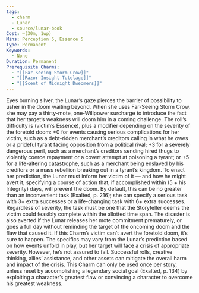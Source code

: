 ```yaml
---
tags:
  - charm
  - Lunar
  - source/lunar-book
Cost: —(30m, 1wp)
Mins: Perception 5, Essence 5
Type: Permanent
Keywords:
  - None
Duration: Permanent
Prerequisite Charms:
  - "[[Far-Seeing Storm Crow]]"
  - "[[Razor Insight Tutelage]]"
  - "[[Scent of Midnight Dweomers]]"
---
```

Eyes burning silver, the Lunar’s gaze pierces the barrier of possibility to usher in the doom waiting beyond. When she uses Far-Seeing Storm Crow, she may pay a thirty-mote, one-Willpower surcharge to introduce the fact that her target’s weakness will doom him in a coming challenge. The roll’s difficulty is (victim’s Essence), plus a modifier depending on the severity of the foretold doom: +0 for events causing serious complications for her victim, such as a debt-ridden merchant’s creditors calling in what he owes or a prideful tyrant facing opposition from a political rival; +3 for a severely dangerous peril, such as a merchant’s creditors sending hired thugs to violently coerce repayment or a covert attempt at poisoning a tyrant; or +5 for a life-altering catastrophe, such as a merchant being enslaved by his creditors or a mass rebellion breaking out in a tyrant’s kingdom. To enact her prediction, the Lunar must inform her victim of it — and how he might avert it, specifying a course of action that, if accomplished within (5 + his Integrity) days, will prevent the doom. By default, this can be no greater than an inconvenient task (Exalted, p. 216); she can specify a serious task with 3+ extra successes or a life-changing task with 6+ extra successes. Regardless of severity, the task must be one that the Storyteller deems the victim could feasibly complete within the allotted time span. The disaster is also averted if the Lunar releases her mote commitment prematurely, or goes a full day without reminding the target of the oncoming doom and the flaw that caused it. If this Charm’s victim can’t avert the foretold doom, it’s sure to happen. The specifics may vary from the Lunar’s prediction based on how events unfold in play, but her target will face a crisis of appropriate severity. However, he’s not assured to fail. Successful rolls, creative thinking, allies’ assistance, and other assets can mitigate the overall harm and impact of the crisis. This Charm can only be used once per story, unless reset by accomplishing a legendary social goal (Exalted, p. 134) by exploiting a character’s greatest flaw or convincing a character to overcome his greatest weakness.